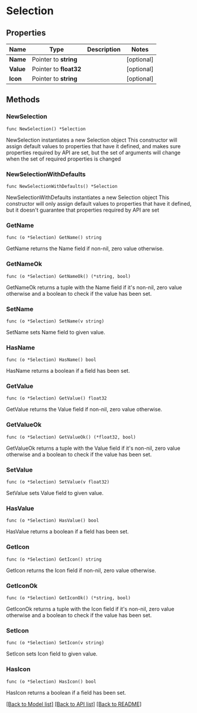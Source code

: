 # Selection

## Properties

Name | Type | Description | Notes
------------ | ------------- | ------------- | -------------
**Name** | Pointer to **string** |  | [optional] 
**Value** | Pointer to **float32** |  | [optional] 
**Icon** | Pointer to **string** |  | [optional] 

## Methods

### NewSelection

`func NewSelection() *Selection`

NewSelection instantiates a new Selection object
This constructor will assign default values to properties that have it defined,
and makes sure properties required by API are set, but the set of arguments
will change when the set of required properties is changed

### NewSelectionWithDefaults

`func NewSelectionWithDefaults() *Selection`

NewSelectionWithDefaults instantiates a new Selection object
This constructor will only assign default values to properties that have it defined,
but it doesn't guarantee that properties required by API are set

### GetName

`func (o *Selection) GetName() string`

GetName returns the Name field if non-nil, zero value otherwise.

### GetNameOk

`func (o *Selection) GetNameOk() (*string, bool)`

GetNameOk returns a tuple with the Name field if it's non-nil, zero value otherwise
and a boolean to check if the value has been set.

### SetName

`func (o *Selection) SetName(v string)`

SetName sets Name field to given value.

### HasName

`func (o *Selection) HasName() bool`

HasName returns a boolean if a field has been set.

### GetValue

`func (o *Selection) GetValue() float32`

GetValue returns the Value field if non-nil, zero value otherwise.

### GetValueOk

`func (o *Selection) GetValueOk() (*float32, bool)`

GetValueOk returns a tuple with the Value field if it's non-nil, zero value otherwise
and a boolean to check if the value has been set.

### SetValue

`func (o *Selection) SetValue(v float32)`

SetValue sets Value field to given value.

### HasValue

`func (o *Selection) HasValue() bool`

HasValue returns a boolean if a field has been set.

### GetIcon

`func (o *Selection) GetIcon() string`

GetIcon returns the Icon field if non-nil, zero value otherwise.

### GetIconOk

`func (o *Selection) GetIconOk() (*string, bool)`

GetIconOk returns a tuple with the Icon field if it's non-nil, zero value otherwise
and a boolean to check if the value has been set.

### SetIcon

`func (o *Selection) SetIcon(v string)`

SetIcon sets Icon field to given value.

### HasIcon

`func (o *Selection) HasIcon() bool`

HasIcon returns a boolean if a field has been set.


[[Back to Model list]](../README.md#documentation-for-models) [[Back to API list]](../README.md#documentation-for-api-endpoints) [[Back to README]](../README.md)


